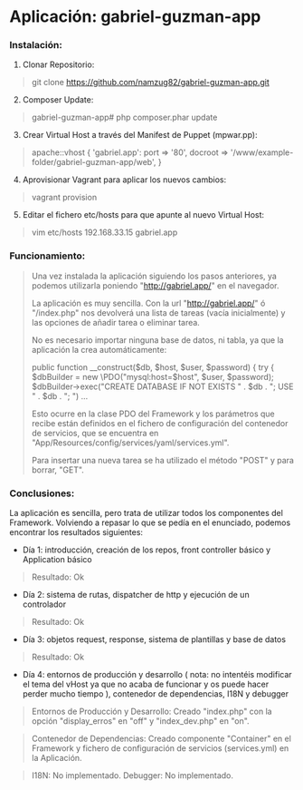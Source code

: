 # Aplicación: gabriel-guzman-app


### Instalación:

1. Clonar Repositorio:
> git clone https://github.com/namzug82/gabriel-guzman-app.git

2. Composer Update:
> gabriel-guzman-app# php composer.phar update

3. Crear Virtual Host a través del Manifest de Puppet (mpwar.pp):
> apache::vhost { 'gabriel.app':
>     port          => '80',
>     docroot       => '/www/example-folder/gabriel-guzman-app/web',
> }

4. Aprovisionar Vagrant para aplicar los nuevos cambios:
> vagrant provision 

5. Editar el fichero etc/hosts para que apunte al nuevo Virtual Host:
> vim etc/hosts
> 192.168.33.15 gabriel.app


### Funcionamiento:

> Una vez instalada la aplicación siguiendo los pasos anteriores, ya podemos utilizarla poniendo
> "http://gabriel.app/" en el navegador.
> 
> La aplicación es muy sencilla. Con la url "http://gabriel.app/" ó "/index.php" nos devolverá una 
> lista de tareas (vacía inicialmente) y las opciones de añadir tarea o eliminar tarea.
>
> No es necesario importar ninguna base de datos, ni tabla, ya que la aplicación la crea
> automáticamente:
>
>   public function __construct($db, $host, $user, $password)
>   {
>       try {
>            $dbBuilder = new \PDO("mysql:host=$host", $user, $password);
>            $dbBuilder->exec("CREATE DATABASE IF NOT EXISTS " . 
>                            $db . 
>                            ";
>                        USE " . 
>                            $db .
>                            ";
>                        ")
>   ...
>
> Esto ocurre en la clase PDO del Framework y los parámetros que recibe están definidos en el fichero 
> de configuración del contenedor de servicios, que se encuentra en 
> "App/Resources/config/services/yaml/services.yml".
>
> Para insertar una nueva tarea se ha utilizado el método "POST" y para borrar, "GET".


### Conclusiones:

La aplicación es sencilla, pero trata de utilizar todos los componentes del Framework. Volviendo a repasar lo que se pedía en el enunciado, podemos encontrar los resultados siguientes:

- Día 1: introducción, creación de los repos, front controller básico y Application básico

> Resultado: Ok


- Día 2: sistema de rutas, dispatcher de http y ejecución de un controlador

> Resultado: Ok


- Día 3: objetos request, response, sistema de plantillas y base de datos

> Resultado: Ok


- Día 4: entornos de producción y desarrollo ( nota: no intentéis modificar el tema del vHost ya que no acaba de funcionar y os puede hacer perder mucho tiempo ), contenedor de dependencias, I18N y debugger

> Entornos de Producción y Desarrollo: 
> Creado "index.php" con la opción "display_erros" en "off" y "index_dev.php" en "on".

> Contenedor de Dependencias:
> Creado componente "Container" en el Framework y fichero de configuración de servicios (services.yml)
> en la Aplicación.

> I18N: No implementado.
> Debugger: No implementado.
